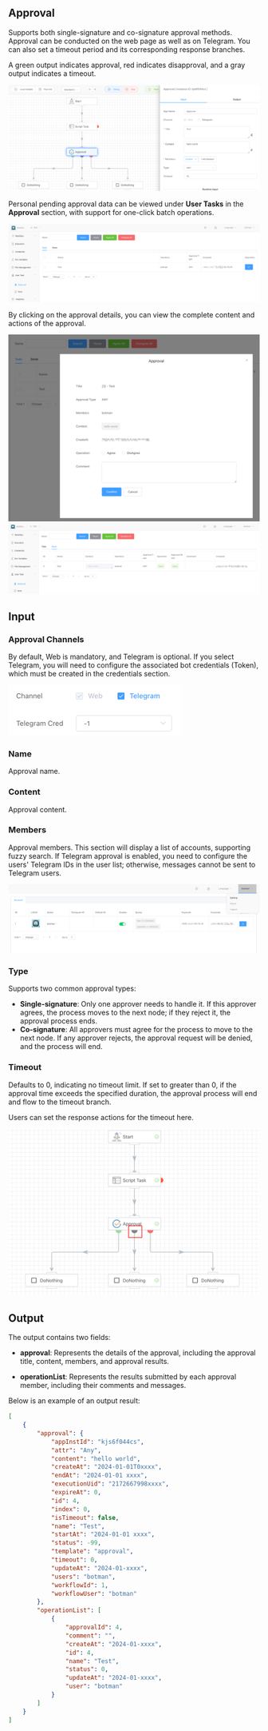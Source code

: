 ## Approval

Supports both single-signature and co-signature approval methods. Approval can be conducted on the web page as well as on Telegram. You can also set a timeout period and its corresponding response branches.

A green output indicates approval, red indicates disapproval, and a gray output indicates a timeout.

<img src="./img/approval.png" alt="image-20241007192034258" style="zoom:50%;" />



Personal pending approval data can be viewed under **User Tasks** in the **Approval** section, with support for one-click batch operations.

<img src="./img/approval_list.png" alt="image-20241007192151868" style="zoom:67%;" />



By clicking on the approval details, you can view the complete content and actions of the approval.

<img src="./img/approval_detail.png" alt="image-20241007192506118" style="zoom:50%;" />

<img src="./img/done_approval_list.png" alt="image-20241007192643450" style="zoom:50%;" />



## Input

### Approval Channels

By default, Web is mandatory, and Telegram is optional. If you select Telegram, you will need to configure the associated bot credentials (Token), which must be created in the credentials section.

<img src="./img/approval_input_channel.png" alt="image-20241007192810231" style="zoom:50%;" />





### Name

Approval name.



### Content

Approval content.



### Members

Approval members. This section will display a list of accounts, supporting fuzzy search. If Telegram approval is enabled, you need to configure the users' Telegram IDs in the user list; otherwise, messages cannot be sent to Telegram users.

<img src="./img/approval_input_member.png" alt="image-20241007192940177" style="zoom:50%;" />



### Type

Supports two common approval types:

- **Single-signature**: Only one approver needs to handle it. If this approver agrees, the process moves to the next node; if they reject it, the approval process ends.
- **Co-signature**: All approvers must agree for the process to move to the next node. If any approver rejects, the approval request will be denied, and the process will end.



### Timeout

Defaults to 0, indicating no timeout limit. If set to greater than 0, if the approval time exceeds the specified duration, the approval process will end and flow to the timeout branch.

Users can set the response actions for the timeout here.

<img src="./img/approval_input_timeout.png" alt="image-20241007193219195" style="zoom:50%;" />



## Output

The output contains two fields:

- **approval**: Represents the details of the approval, including the approval title, content, members, and approval results.

- **operationList**: Represents the results submitted by each approval member, including their comments and messages.

Below is an example of an output result:

```json
[
    {
        "approval": {
            "appInstId": "kjs6f044cs",
            "attr": "Any",
            "content": "hello world",
            "createAt": "2024-01-01T0xxxx",
            "endAt": "2024-01-01 xxxx",
            "executionUid": "2172667998xxxx",
            "expireAt": 0,
            "id": 4,
            "index": 0,
            "isTimeout": false,
            "name": "Test",
            "startAt": "2024-01-01 xxxx",
            "status": -99,
            "template": "approval",
            "timeout": 0,
            "updateAt": "2024-01-xxxx",
            "users": "botman",
            "workflowId": 1,
            "workflowUser": "botman"
        },
        "operationList": [
            {
                "approvalId": 4,
                "comment": "",
                "createAt": "2024-01-xxxx",
                "id": 4,
                "name": "Test",
                "status": 0,
                "updateAt": "2024-01-xxxx",
                "user": "botman"
            }
        ]
    }
]
```

